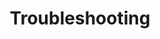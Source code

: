 ---
title: Troubleshooting
weight: 700
url: /nginxaas/azure/troubleshooting/
menu:
  docs:
    parent: NGINXaaS for Azure
---